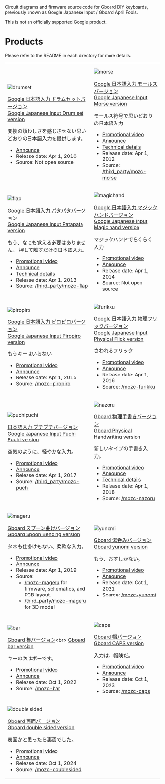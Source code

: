 Circuit diagrams and firmware source code for Gboard DIY keyboards, previously
known as Google Japanese Input / Gboard April Fools.

This is not an officially supported Google product.

# Products

Please refer to the README in each directory for more details.

<table>
<tr>
<td>

![drumset](./images/drumset.webp)

[Google 日本語入力 ドラムセットバージョン](https://archive.google/drumsetkeyboard/)<br>
[Google Japanese Input Drum set version](https://archive.google/drumsetkeyboard/)

変換の煩わしさを感じさせない思いどおりの日本語入力を提供します。

- [Announce](https://blog.google/intl/ja-jp/products/android-chrome-play/2010_04_google/)
- Release date: Apr 1, 2010
- Source: Not open source

</td>
<td>

![morse](./images/morse.webp)

[Google 日本語入力 モールスバージョン](http://www.google.co.jp/ime/-.-.html)<br>
[Google Japanese Input Morse version](http://www.google.co.jp/ime/-.-.html)

モールス符号で思いどおりの日本語入力

- [Promotional video](https://www.youtube.com/watch?v=u5AYb778pwA)
- [Announce](https://japan.googleblog.com/2012/04/google.html)
- [Technical details](http://googledevjp.blogspot.jp/2012/06/google.html)
- Release date: Apr 1, 2012
- Source: [/third_party/mozc-morse](./third_party/mozc-morse)

</td>
</tr>
<tr>
<td>

![flap](./images/flap.webp)

[Google 日本語入力 パタパタバージョン](http://www.google.co.jp/ime/patapata/)<br>
[Google Japanese Input Patapata version](http://www.google.co.jp/ime/patapata/)

もう、なにも覚える必要はありません。
押して離すだけの日本語入力。

- [Promotional video](https://www.youtube.com/watch?v=HzUDAaYMNsA)
- [Announce](https://japan.googleblog.com/2013/04/google-patapata.html)
- [Technical details](http://googledevjp.blogspot.jp/2013/10/google.html)
- Release date: Apr 1, 2013
- Source: [/third_party/mozc-flap](./third_party/mozc-flap)

</td>
<td>

![magichand](./images/magichand.webp)

[Google 日本語入力 マジックハンドバージョン](https://archive.google/ime/m9/)<br>
[Google Japanese Input Magic hand version](https://archive.google/ime/m9/)

マジックハンドでらくらく入力

- [Promotional video](https://www.youtube.com/watch?v=0u1zoaJYAmw)
- [Announce](https://blog.google/intl/ja-jp/products/android-chrome-play/2014_04_m9/)
- Release date: Apr 1, 2014
- Source: Not open source

</td>
</tr>
<tr>
<td>

![piropiro](./images/piropiro.webp)

[Google 日本語入力 ピロピロバージョン](https://www.google.co.jp/ime/___o/)<br>
[Google Japanese Input Piropiro version](https://www.google.co.jp/ime/___o/)

もうキーはいらない

- [Promotional video](https://www.youtube.com/watch?v=gAgOnQqyDz0)
- [Announce](https://japan.googleblog.com/2015/04/piropiro.html)
- Release date: Apr 1, 2015
- Source: [/mozc-piropiro](./mozc-piropiro)

</td>
<td>

![furikku](./images/furikku.webp)

[Google 日本語入力 物理フリックバージョン](https://www.google.co.jp/ime/furikku/)<br>
[Google Japanese Input Physical Flick version](https://www.google.co.jp/ime/furikku/)

さわれるフリック

- [Promotional video](https://www.youtube.com/watch?v=5LI1PysAlkU)
- [Announce](https://japan.googleblog.com/2016/04/furikku.html)
- Release date: Apr 1, 2016
- Source: [/mozc-furikku](./mozc-furikku)

</td>
</tr>
<tr>
<td>

![puchipuchi](./images/puchipuchi.webp)

[日本語入力 プチプチバージョン](https://landing.google.co.jp/ime/ooooo/)<br>
[Google Japanese Input Puchi Puchi version](https://landing.google.co.jp/ime/ooooo/)

空気のように、軽やかな入力。

- [Promotional video](https://www.youtube.com/watch?v=RkJZDvHMyTA)
- [Announce](https://japan.googleblog.com/2017/04/ooooo.html)
- Release date: Apr 1, 2017
- Source: [/third_party/mozc-puchi](./third_party/mozc-puchi)

</td>
<td>

![nazoru](./images/nazoru.webp)

[Gboard 物理手書きバージョン](https://landing.google.co.jp/tegaki/)<br>
[Gboard Physical Handwriting version](https://landing.google.co.jp/tegaki/)

新しいタイプの手書き入力。

- [Promotional video](https://www.youtube.com/watch?v=guJnFY1R4I0)
- [Announce](https://japan.googleblog.com/2018/04/tegaki.html)
- [Technical details](https://developers-jp.googleblog.com/2018/04/tegaki.html)
- Release date: Apr 1, 2018
- Source: [/mozc-nazoru](./mozc-nazoru)

</td>
</tr>
<tr>
<td>

![mageru](./images/mageru.webp)

[Gboard スプーン曲げバージョン](https://landing.google.co.jp/---o/)<br>
[Gboard Spoon Bending version](https://landing.google.co.jp/---o/)

タネも仕掛けもない、柔軟な入力。

- [Promotional video](https://www.youtube.com/watch?v=DeJY5d14qKs)
- [Announce](https://japan.googleblog.com/2019/04/mageru.html)
- Release date: Apr 1, 2019
- Source:
  - [/mozc-mageru](./mozc-mageru) for firmware, schematics, and PCB layout.
  - [/third_party/mozc-mageru](./third_party/mozc-mageru) for 3D model.

</td>
<td>

![yunomi](./images/yunomi.webp)

[Gboard 湯呑みバージョン](https://g.co/yunomi/)<br>
[Gboard yunomi version](https://g.co/yunomi/)

もう、おすしかない。

- [Promotional video](https://www.youtube.com/watch?v=20pC05yisRM)
- [Announce](https://japan.googleblog.com/2021/10/gboard.html)
- Release date: Oct 1, 2021
- Source: [/mozc-yunomi](./mozc-yunomi)

</td>
</tr>
<tr>
<td>

![bar](./images/bar.webp)

[Gboard 棒バージョン](https://g.co/____)<br>
[Gboard bar version](https://g.co/____)

キーの次はボーです。

- [Promotional video](https://www.youtube.com/watch?v=9G3DWHf1xX0)
- [Announce](https://japan.googleblog.com/2022/10/gboard-2022.html)
- Release date: Oct 1, 2022
- Source: [/mozc-bar](./mozc-bar)

</td>
<td>

![caps](./images/caps.webp)

[Gboard 帽バージョン](https://g.co/CAPS)<br>
[Gboard CAPS version](https://g.co/CAPS)

入力は、帽険だ。

- [Promotional video](https://www.youtube.com/watch?v=6vib77CUxNM)
- [Announce](https://japan.googleblog.com/2023/10/caps.html)
- Release date: Oct 1, 2023
- Source: [/mozc-caps](./mozc-caps)

</td>
</tr>
<tr>
<td>

![double sided](./images/doublesided.webp)

[Gboard 両面バージョン](https://g.co/double-sided)<br>
[Gboard double sided version](https://g.co/double-sided)

表面かと思ったら裏面でした。

- [Promotional video](https://www.youtube.com/watch?v=EHqPrHTN1dU)
- [Announce](https://blog.google/intl/ja-jp/products/android-chrome-play/gboard-2024)
- Release date: Oct 1, 2024
- Source: [/mozc-doublesided](./mozc-doublesided)

</td>
<td>

</td>
</tr>
</table> 

